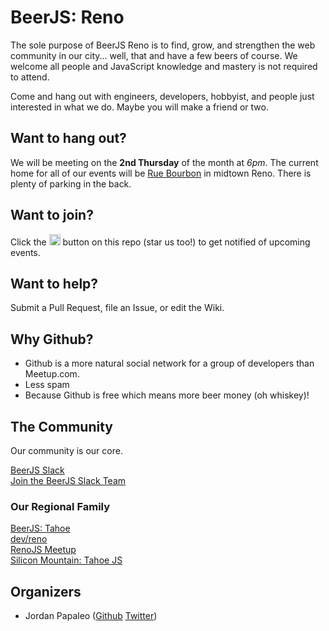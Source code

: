 # BeerJS: Reno

The sole purpose of BeerJS Reno is to find, grow, and strengthen the web community in our city... well, that and have a few beers of course. We welcome all people and JavaScript knowledge and mastery is not required to attend.

Come and hang out with engineers, developers, hobbyist, and people just interested in what we do.  Maybe you will make a friend or two.

## Want to hang out?

We will be meeting on the **2nd Thursday** of the month at *6pm*. The current home for all of our events will be [Rue Bourbon](https://www.ruebourbonreno.com/) in midtown Reno.  There is plenty of parking in the back.

Want to join?
-------------

Click the <img src="http://beerjs.github.io/sf/assets/watch.png" height="18"> button on this repo (star us too!) to get notified of upcoming events.

## Want to help?

Submit a Pull Request, file an Issue, or edit the Wiki.

## Why Github?

* Github is a more natural social network for a group of developers than Meetup.com.  
* Less spam
* Because Github is free which means more beer money (oh whiskey)!

## The Community

Our community is our core.

[BeerJS Slack](https://beerjs.slack.com)<br />
[Join the BeerJS Slack Team](https://beers-slack-invite.herokuapp.com/)<br />

### Our Regional Family

[BeerJS: Tahoe](https://github.com/beerjs/tahoe)<br />
[dev/reno](https://www.meetup.com/dev-reno/)<br />
[RenoJS Meetup](https://www.meetup.com/RenoJS)<br />
[Silicon Mountain: Tahoe JS](https://www.meetup.com/Tahoe-Silicon-Mountain)

## Organizers

* Jordan Papaleo ([Github](https://github.com/jordanpapaleo) [Twitter](https://twitter.com/jordanpapaleo))
